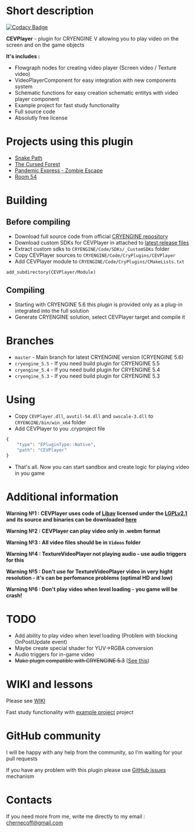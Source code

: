 
# Short description

[![Codacy Badge](https://api.codacy.com/project/badge/Grade/659a3d11ec924fc39086ed93c4fa2bf2)](https://app.codacy.com/manual/afrostalin/CEVPlayer?utm_source=github.com&utm_medium=referral&utm_content=afrostalin/CEVPlayer&utm_campaign=Badge_Grade_Dashboard)

**CEVPlayer** - plugin for CRYENGINE V allowing you to play video on the screen and on the game objects

**It's includes :** 
* Flowgraph nodes for creating video player (Screen video / Texture video)
* VideoPlayerComponent for easy integration with new components system
* Schematic functions for easy creation schematic entitys with video player component
* Example project for fast study functionality 
* Full source code 
* Absolutly free license

# Projects using this plugin
* <a href=https://store.steampowered.com/app/992600/Snake_Path/>Snake Path</a>
* <a href=https://store.steampowered.com/app/345430/The_Cursed_Forest/>The Cursed Forest</a>
* <a href=https://store.steampowered.com/app/939510/Pandemic_Express__Zombie_Escape/>Pandemic Express - Zombie Escape</a>
* <a href=https://store.steampowered.com/app/673240/Room_54/>Room 54</a>

# Building
## Before compiling
* Download full source code from official <a href=https://github.com/CRYTEK/CRYENGINE/releases>CRYENGINE repository</a>
* Download custom SDKs for CEVPlayer in attached to  <a href=https://github.com/afrostalin/CEVPlayer/releases/latest>latest release files</a> 
* Extract custom sdks to `CRYENGINE/Code/SDKs/_CustomSDKs` folder
* Copy CEVPlayer sources to  `CRYENGINE/Code/CryPlugins/CEVPlayer `
* Add CEVPlayer module to `CRYENGINE/Code/CryPlugins/CMakeLists.txt `
```
add_subdirectory(CEVPlayer/Module)
```
## Compiling
* Starting with CRYENGINE 5.6 this plugin is provided only as a plug-in integrated into the full solution
* Generate CRYENGINE solution, select CEVPlayer target and compile it

# Branches 
* `master` - Main branch for latest CRYENGINE version (CRYENGINE 5.6)
* `cryengine_5.5` - If you need build plugin for CRYENGINE 5.5
* `cryengine_5.4` - If you need build plugin for CRYENGINE 5.4
* `cryengine_5.3` - If you need build plugin for CRYENGINE 5.3

# Using
* Copy ` CEVPlayer.dll `, `avutil-54.dll` and `swscale-3.dll` to `CRYENGINE/bin/win_x64` folder
* Add CEVPlayer to you .cryproject file

```bash
{
    "type": "EPluginType::Native",
    "path": "CEVPlayer"
}
```
* That's all. Now you can start sandbox and create logic for playing video in you game

# Additional information
**Warning №1 : CEVPlayer uses code of <a href=https://libav.org>Libav</a> licensed under the <a href=https://www.gnu.org/licenses/old-licenses/lgpl-2.1.html>LGPLv2.1</a> and its source and binaries can be downloaded <a href=http://builds.libav.org/windows/>here</a>**

**Warning №2 : CEVPlayer can play video only in .webm format**

**Warning №3 : All video files should be in `Videos` folder**

**Warning №4 : TextureVideoPlayer not playing audio - use audio triggers for this**

**Warning №5 : Don't use for TextureVideoPlayer video in very hight resolution - it's can be perfomance problems (optimal HD and low)**

**Warning №6 : Don't play video when level loading - you game will be crash!**

# TODO
* Add ability to play video when level loading (Problem with blocking OnPostUpdate event)
* Maybe create special shader for YUV->RGBA conversion
* Audio triggers for in-game video
* ~~Make plugin compatible with CRYENGINE 5.3~~ ([See this](https://github.com/afrostalin/CEVPlayer/tree/cryengine_5.3))

# WIKI and lessons
Please see [WIKI](https://github.com/afrostalin/CEVPlayer/wiki)

Fast study functionality with [example project](https://github.com/afrostalin/VideoPluginExample) project

# GitHub community

I will be happy with any help from the community, so I'm waiting for your pull requests 

If you have any problem with this plugin please use [GitHub issues](https://github.com/afrostalin/CEVPlayer/issues) mechanism

# Contacts

If you need more from me, write me directly to my email : chernecoff@gmail.com
